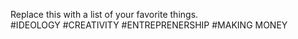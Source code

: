 Replace this with a list of your favorite things.\
#IDEOLOGY
#CREATIVITY
#ENTREPRENERSHIP
#MAKING MONEY
